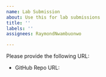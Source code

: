 ```yaml
---
name: Lab Submission
about: Use this for lab submissions
title: ''
labels: ''
assignees: RaymondNwambuonwo

---
```


Please provide the following URL:

- GitHub Repo URL:
